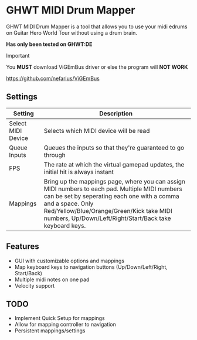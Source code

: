 # GHWT MIDI Drum Mapper

GHWT MIDI Drum Mapper is a tool that allows you to use your midi edrums on Guitar Hero World Tour without using a drum brain.

__Has only been tested on GHWT:DE__

> [!IMPORTANT] 
> You **MUST** download ViGEmBus driver or else the program will **NOT WORK**
> 
> https://github.com/nefarius/ViGEmBus

## Settings
|Setting|Description|
|-|-|
|Select MIDI Device|Selects which MIDI device will be read|
|Queue Inputs|Queues the inputs so that they're guaranteed to go through|
|FPS|The rate at which the virtual gamepad updates, the initial hit is always instant|
|Mappings|Bring up the mappings page, where you can assign MIDI numbers to each pad. Multiple MIDI numbers can be set by seperating each one with a comma and a space. Only Red/Yellow/Blue/Orange/Green/Kick take MIDI numbers, Up/Down/Left/Right/Start/Back take keyboard keys.|

## Features
- GUI with customizable options and mappings
- Map keyboard keys to navigation buttons (Up/Down/Left/Right, Start/Back)
- Multiple midi notes on one pad
- Velocity support

## TODO
- Implement Quick Setup for mappings
- Allow for mapping controller to navigation
- Persistent mappings/settings
